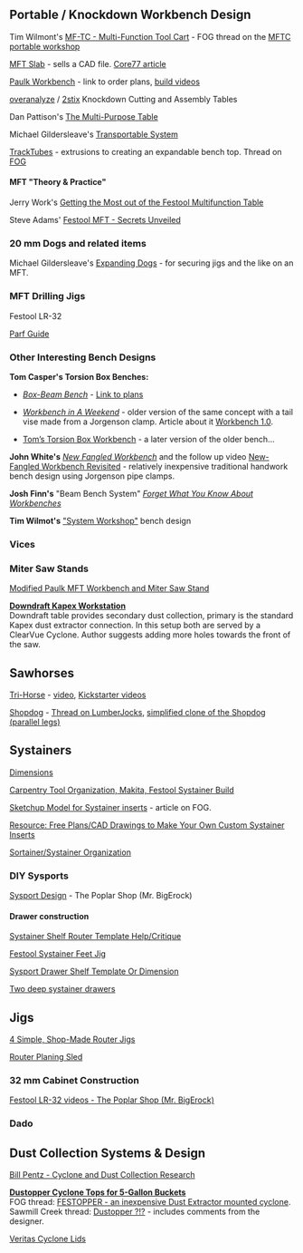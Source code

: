 ## Portable / Knockdown Workbench Design

Tim Wilmont's [MF-TC - Multi-Function Tool Cart](https://benchworks.be/en/projects/mf-tc-multifunction-tool-cart/) - FOG thread on the [MFTC portable workshop](http://festoolownersgroup.com/festool-jigs-tool-enhancements/mftc-portable-workshop/)

[MFT Slab](http://www.multifunctionslab.com) - sells a CAD file. [Core77 article](https://www.core77.com/posts/66171/Multifunction-Slab-Work-Table)

[Paulk Workbench](http://www.paulkhomes.com/order-plans.html) - link to order plans, [build videos](https://www.youtube.com/watch?v=KnNi6Tpp-ac&list=PLB1ATCukiUGRpTw3dlQFSk8uOmIEP3BJ1)

[overanalyze](http://festoolownersgroup.com/festool-jigs-tool-enhancements/cuttingwork-table/) / [2stix](http://festoolownersgroup.com/workshops-and-mobile-vehicle-based-shops/i-designed-and-built-a-portable-mft-style-workbench/) Knockdown Cutting and Assembly Tables

Dan Pattison's [The Multi-Purpose Table](http://multipurposetable.blogspot.com/2015/03/what-is-multi-purpose-table.html)

Michael Gildersleave's [Transportable System](http://festoolownersgroup.com/festool-jigs-tool-enhancements/transportable-system/)

[TrackTubes](https://tracktubes.com) - extrusions to creating an expandable bench top. Thread on [FOG](http://festoolownersgroup.com/festool-sales-dealer-area/sliding-table-system/msg561545/?topicseen#msg561545)

#### MFT "Theory & Practice"

Jerry Work's [Getting the Most out of the Festool Multifunction Table](https://service.festoolusa.com/media/pdf/Getting_the_most_from_the_MFT_multifunction_table.pdf)

Steve Adams' [Festool MFT - Secrets Unveiled](http://www.festoolownersgroup.com/CoppermineMain/albums/Manuals/Festool_MFT_-_Secrets_Unveiled.pdf)

### 20 mm Dogs and related items

Michael Gildersleave's [Expanding Dogs](https://www.youtube.com/watch?v=Qchujv3JjIg) - for securing jigs and the like on an MFT.

### MFT Drilling Jigs

Festool LR-32

[Parf Guide]()

### Other Interesting Bench Designs

**Tom Casper's Torsion Box Benches:**

* [*Box-Beam Bench*](https://www.popularwoodworking.com/woodworking-blogs/diy-workbench-plans-box-beam-bench/) - [Link to plans](http://bit.ly/BoxBeamBench)

* [*Workbench in A Weekend*](http://www.workbenchdesign.net/WeekendWorkbench_small.pdf) - older version of the same concept with a tail vise made from a Jorgenson clamp. Article about it [Workbench 1.0](http://www.workbenchdesign.net/bench1.html).

* [Tom’s Torsion Box Workbench](https://www.popularwoodworking.com/projects/toms-torsion-box-workbench/) - a later version of the older bench...

**John White's** [*New Fangled Workbench*](http://content.jettools.com/content/jet50/wood/freebies/jet50_workbenchplan.pdf) and the follow up video [New-Fangled Workbench Revisited](http://www.finewoodworking.com/workshop/video/new-fangled-workbench-revisited.aspx) - relatively inexpensive traditional handwork bench design using Jorgenson pipe clamps.

**Josh Finn's** "Beam Bench System" [*Forget What You Know About Workbenches*](https://static1.squarespace.com/static/5262b963e4b0823534b296d1/t/530ba471e4b0e23db62d05ee/1393271921813/workbench%2520article%25202009%5Bsmallpdf.com%5D.pdf)

**Tim Wilmot's** ["System Workshop"](https://benchworks.be/en/projects/system-workshop/) bench design

### Vices

### Miter Saw Stands

[Modified Paulk MFT Workbench and Miter Saw Stand](http://festoolownersgroup.com/festool-jigs-tool-enhancements/modified-paulk-mft-workbench-and-miter-saw-stand/)

**[Downdraft Kapex Workstation](http://festoolownersgroup.com/member-projects/kapex-installation)**  
Downdraft table provides secondary dust collection, primary is the standard Kapex dust extractor connection. In this setup both are served by a ClearVue Cyclone. Author suggests adding more holes towards the front of the saw.

## Sawhorses

[Tri-Horse](http://lumberjocks.com/projects/96307) - [video](https://www.youtube.com/watch?v=kpJcG8J1-bs), [Kickstarter videos](https://www.youtube.com/watch?v=zD3bWB2s5Lk)

[Shopdog](http://www.woodshopdude.com/index.html) - [Thread on LumberJocks](http://lumberjocks.com/projects/16736), [simplified clone of the Shopdog (parallel legs)](https://www.ehow.com/how_5498679_make-folding-sawhorse.html)

## Systainers

[Dimensions](https://www.tanos.de/007/En/HOME/PRODUCT_AREAS/systainer/Dimensions.html)

[Carpentry Tool Organization, Makita, Festool Systainer Build](https://www.youtube.com/watch?v=LHMyhuZo2a0)

[Sketchup Model for Systainer inserts](https://3dwarehouse.sketchup.com/model/edf07d0204c1820b7adda53967d00c3f/Systainer-Inserts) - article on FOG.

[Resource: Free Plans/CAD Drawings to Make Your Own Custom Systainer Inserts](https://www.core77.com/posts/68718/Resource-Free-PlansCAD-Drawings-to-Make-Your-Own-Custom-Systainer-Inserts)

[Sortainer/Systainer Organization](http://festoolownersgroup.com/festool-and-tanos-systainers/sortainersystainer-organization/)

### DIY Sysports

[Sysport Design](https://www.youtube.com/watch?v=ijrgA5M2Xls) - The Poplar Shop (Mr. BigErock)

#### Drawer construction

[Systainer Shelf Router Template Help/Critique](http://festoolownersgroup.com/festool-jigs-tool-enhancements/systainer-shelf-router-template-helpcritique/)

[Festool Systainer Feet Jig](http://festoolownersgroup.com/festool-jigs-tool-enhancements/festool-systainer-feet-jig/)

[Sysport Drawer Shelf Template Or Dimension](http://festoolownersgroup.com/festool-how-to/sysport-drawer-shelf-template-or-dimension/)

[Two deep systainer drawers](http://festoolownersgroup.com/workshops-and-mobile-vehicle-based-shops/two-deep-systainer-drawers)

## Jigs

[4 Simple, Shop-Made Router Jigs](https://www.popularwoodworking.com/woodworking-blogs/editors-blog/4-simple-shop-made-router-jigs/)

[Router Planing Sled](http://festoolownersgroup.com/festool-jigs-tool-enhancements/router-planing-sled/msg422028/#msg422028)

### 32 mm Cabinet Construction

[Festool LR-32 videos - The Poplar Shop (Mr. BigErock)](https://www.youtube.com/playlist?list=PLWQ1DAMaquDjTtCUIELBfVrNtocbQPXsy)

### Dado

## Dust Collection Systems & Design

[Bill Pentz - Cyclone and Dust Collection Research](http://billpentz.com/woodworking/cyclone/)

**[Dustopper Cyclone Tops for 5-Gallon Buckets](http://dustopper.com)**  
FOG thread: [FESTOPPER - an inexpensive Dust Extractor mounted cyclone](http://festoolownersgroup.com/festool-jigs-tool-enhancements/festopper-an-inexpensive-dust-extractor-mounted-cyclone/).  
Sawmill Creek thread: [Dustopper ?!?](https://sawmillcreek.org/showthread.php?266218-Dustopper-) - includes comments from the designer.

[Veritas Cyclone Lids](http://www.leevalley.com/en/wood/page.aspx?p=30282) 
